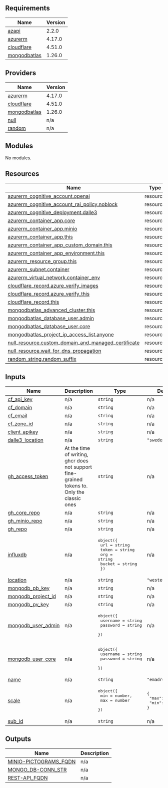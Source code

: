<!-- BEGIN_TF_DOCS -->
## Requirements

| Name | Version |
|------|---------|
| <a name="requirement_azapi"></a> [azapi](#requirement\_azapi) | 2.2.0 |
| <a name="requirement_azurerm"></a> [azurerm](#requirement\_azurerm) | 4.17.0 |
| <a name="requirement_cloudflare"></a> [cloudflare](#requirement\_cloudflare) | 4.51.0 |
| <a name="requirement_mongodbatlas"></a> [mongodbatlas](#requirement\_mongodbatlas) | 1.26.0 |

## Providers

| Name | Version |
|------|---------|
| <a name="provider_azurerm"></a> [azurerm](#provider\_azurerm) | 4.17.0 |
| <a name="provider_cloudflare"></a> [cloudflare](#provider\_cloudflare) | 4.51.0 |
| <a name="provider_mongodbatlas"></a> [mongodbatlas](#provider\_mongodbatlas) | 1.26.0 |
| <a name="provider_null"></a> [null](#provider\_null) | n/a |
| <a name="provider_random"></a> [random](#provider\_random) | n/a |

## Modules

No modules.

## Resources

| Name | Type |
|------|------|
| [azurerm_cognitive_account.openai](https://registry.terraform.io/providers/hashicorp/azurerm/4.17.0/docs/resources/cognitive_account) | resource |
| [azurerm_cognitive_account_rai_policy.noblock](https://registry.terraform.io/providers/hashicorp/azurerm/4.17.0/docs/resources/cognitive_account_rai_policy) | resource |
| [azurerm_cognitive_deployment.dalle3](https://registry.terraform.io/providers/hashicorp/azurerm/4.17.0/docs/resources/cognitive_deployment) | resource |
| [azurerm_container_app.core](https://registry.terraform.io/providers/hashicorp/azurerm/4.17.0/docs/resources/container_app) | resource |
| [azurerm_container_app.minio](https://registry.terraform.io/providers/hashicorp/azurerm/4.17.0/docs/resources/container_app) | resource |
| [azurerm_container_app.this](https://registry.terraform.io/providers/hashicorp/azurerm/4.17.0/docs/resources/container_app) | resource |
| [azurerm_container_app_custom_domain.this](https://registry.terraform.io/providers/hashicorp/azurerm/4.17.0/docs/resources/container_app_custom_domain) | resource |
| [azurerm_container_app_environment.this](https://registry.terraform.io/providers/hashicorp/azurerm/4.17.0/docs/resources/container_app_environment) | resource |
| [azurerm_resource_group.this](https://registry.terraform.io/providers/hashicorp/azurerm/4.17.0/docs/resources/resource_group) | resource |
| [azurerm_subnet.container](https://registry.terraform.io/providers/hashicorp/azurerm/4.17.0/docs/resources/subnet) | resource |
| [azurerm_virtual_network.container_env](https://registry.terraform.io/providers/hashicorp/azurerm/4.17.0/docs/resources/virtual_network) | resource |
| [cloudflare_record.azure_verify_images](https://registry.terraform.io/providers/cloudflare/cloudflare/4.51.0/docs/resources/record) | resource |
| [cloudflare_record.azure_verify_this](https://registry.terraform.io/providers/cloudflare/cloudflare/4.51.0/docs/resources/record) | resource |
| [cloudflare_record.this](https://registry.terraform.io/providers/cloudflare/cloudflare/4.51.0/docs/resources/record) | resource |
| [mongodbatlas_advanced_cluster.this](https://registry.terraform.io/providers/mongodb/mongodbatlas/1.26.0/docs/resources/advanced_cluster) | resource |
| [mongodbatlas_database_user.admin](https://registry.terraform.io/providers/mongodb/mongodbatlas/1.26.0/docs/resources/database_user) | resource |
| [mongodbatlas_database_user.core](https://registry.terraform.io/providers/mongodb/mongodbatlas/1.26.0/docs/resources/database_user) | resource |
| [mongodbatlas_project_ip_access_list.anyone](https://registry.terraform.io/providers/mongodb/mongodbatlas/1.26.0/docs/resources/project_ip_access_list) | resource |
| [null_resource.custom_domain_and_managed_certificate](https://registry.terraform.io/providers/hashicorp/null/latest/docs/resources/resource) | resource |
| [null_resource.wait_for_dns_propagation](https://registry.terraform.io/providers/hashicorp/null/latest/docs/resources/resource) | resource |
| [random_string.random_suffix](https://registry.terraform.io/providers/hashicorp/random/latest/docs/resources/string) | resource |

## Inputs

| Name | Description | Type | Default | Required |
|------|-------------|------|---------|:--------:|
| <a name="input_cf_api_key"></a> [cf\_api\_key](#input\_cf\_api\_key) | n/a | `string` | n/a | yes |
| <a name="input_cf_domain"></a> [cf\_domain](#input\_cf\_domain) | n/a | `string` | n/a | yes |
| <a name="input_cf_email"></a> [cf\_email](#input\_cf\_email) | n/a | `string` | n/a | yes |
| <a name="input_cf_zone_id"></a> [cf\_zone\_id](#input\_cf\_zone\_id) | n/a | `string` | n/a | yes |
| <a name="input_client_apikey"></a> [client\_apikey](#input\_client\_apikey) | n/a | `string` | n/a | yes |
| <a name="input_dalle3_location"></a> [dalle3\_location](#input\_dalle3\_location) | n/a | `string` | `"swedencentral"` | no |
| <a name="input_gh_access_token"></a> [gh\_access\_token](#input\_gh\_access\_token) | At the time of writing, ghcr does not support fine-grained tokens to. Only the classic ones | `string` | n/a | yes |
| <a name="input_gh_core_repo"></a> [gh\_core\_repo](#input\_gh\_core\_repo) | n/a | `string` | n/a | yes |
| <a name="input_gh_minio_repo"></a> [gh\_minio\_repo](#input\_gh\_minio\_repo) | n/a | `string` | n/a | yes |
| <a name="input_gh_repo"></a> [gh\_repo](#input\_gh\_repo) | n/a | `string` | n/a | yes |
| <a name="input_influxdb"></a> [influxdb](#input\_influxdb) | n/a | <pre>object({<br/>    url    = string<br/>    token  = string<br/>    org    = string<br/>    bucket = string<br/>  })</pre> | n/a | yes |
| <a name="input_location"></a> [location](#input\_location) | n/a | `string` | `"westeurope"` | no |
| <a name="input_mongodb_pb_key"></a> [mongodb\_pb\_key](#input\_mongodb\_pb\_key) | n/a | `string` | n/a | yes |
| <a name="input_mongodb_project_id"></a> [mongodb\_project\_id](#input\_mongodb\_project\_id) | n/a | `string` | n/a | yes |
| <a name="input_mongodb_pv_key"></a> [mongodb\_pv\_key](#input\_mongodb\_pv\_key) | n/a | `string` | n/a | yes |
| <a name="input_mongodb_user_admin"></a> [mongodb\_user\_admin](#input\_mongodb\_user\_admin) | n/a | <pre>object({<br/>    username = string<br/>    password = string<br/>  })</pre> | n/a | yes |
| <a name="input_mongodb_user_core"></a> [mongodb\_user\_core](#input\_mongodb\_user\_core) | n/a | <pre>object({<br/>    username = string<br/>    password = string<br/>  })</pre> | n/a | yes |
| <a name="input_name"></a> [name](#input\_name) | n/a | `string` | `"emadrestapi"` | no |
| <a name="input_scale"></a> [scale](#input\_scale) | n/a | <pre>object({<br/>    min = number,<br/>    max = number<br/>  })</pre> | <pre>{<br/>  "max": 1,<br/>  "min": 1<br/>}</pre> | no |
| <a name="input_sub_id"></a> [sub\_id](#input\_sub\_id) | n/a | `string` | n/a | yes |

## Outputs

| Name | Description |
|------|-------------|
| <a name="output_MINIO-PICTOGRAMS_FQDN"></a> [MINIO-PICTOGRAMS\_FQDN](#output\_MINIO-PICTOGRAMS\_FQDN) | n/a |
| <a name="output_MONGO_DB-CONN_STR"></a> [MONGO\_DB-CONN\_STR](#output\_MONGO\_DB-CONN\_STR) | n/a |
| <a name="output_REST-API_FQDN"></a> [REST-API\_FQDN](#output\_REST-API\_FQDN) | n/a |
<!-- END_TF_DOCS -->